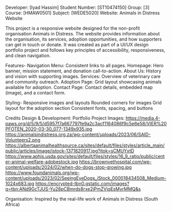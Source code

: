 Developer: [Iyad Hassim]
Student Number: [ST10474150]
Group: [3]
Course: [HMAW0501]
Subject: [WEDE5020]
Website: Animals in Distress Website

This project is a responsive website designed for the non-profit organisation Animals in Distress. The website provides information about the organisation, its services, adoption opportunities, and how supporters can get in touch or donate.
It was created as part of a UI/UX design portfolio project and follows key principles of accessibility, responsiveness, and clean navigation.

Features-
Navigation Menu: Consistent links to all pages.
Homepage: Hero banner, mission statement, and donation call-to-action.
About Us: History and vision with supporting images.
Services: Overview of veterinary care and community outreach.
Adoption Page: Grid layout showcasing animals available for adoption.
Contact Page: Contact details, embedded map (image), and a contact form.

Styling-
Responsive images and layouts
Rounded corners for images
Grid layout for the adoption section
Consistent fonts, spacing, and buttons

Credits
Design & Development: Portfolio Project
Images: 
https://media.4-paws.org/d/5/9/5/d5957f7a667797fe9a2c3acf1164086f9c5e6e58/VIER%20PFOTEN_2020-03-30_077-1349x935.jpg
https://animalsindistress.org.za/wp-content/uploads/2023/06/SAID-Volunteers2.png
https://albertaanimalhealthsource.ca/sites/default/files/styles/article_main/public/articles/image/istock-1371820917.jpg?itok=sCMUYxtD
https://www.aphis.usda.gov/sites/default/files/styles/16_9_ratio/public/center-animal-welfare-adobestock.jpg
https://brownvethospital.com/wp-content/uploads/2024/02/when-do-dogs-stop-growing.jpg
https://www.foundanimals.org/wp-content/uploads/2023/02/SeeingEyeDogs_iStock_000018434508_Medium-1024x683.jpg
https://encrypted-tbn0.gstatic.com/images?q=tbn:ANd9GcTJUS-Yu28pCBmrds8rxe2jPmZVjqEsMyrMMQ&s

Organisation: Inspired by the real-life work of Animals in Distress (South Africa)
